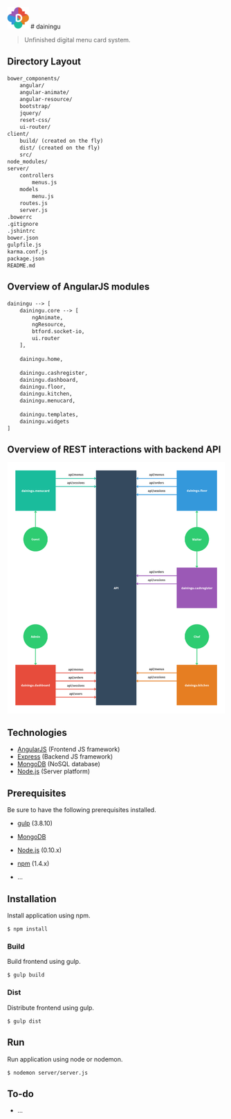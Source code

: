 <img src="./assets/logo@2x.png" width="50" height="50" alt="dainingu">
# dainingu

> Unfinished digital menu card system.

## Directory Layout
    bower_components/
        angular/
        angular-animate/
        angular-resource/
        bootstrap/
        jquery/
        reset-css/
        ui-router/
    client/
        build/ (created on the fly)
        dist/ (created on the fly)
        src/
    node_modules/
    server/
        controllers
            menus.js
        models
            menu.js
        routes.js
        server.js
    .bowerrc
    .gitignore
    .jshintrc
    bower.json
    gulpfile.js
    karma.conf.js
    package.json
    README.md



## Overview of AngularJS modules
    dainingu --> [
        dainingu.core --> [
            ngAnimate,
            ngResource,
            btford.socket-io,
            ui.router
        ],

        dainingu.home,

        dainingu.cashregister,
        dainingu.dashboard,
        dainingu.floor,
        dainingu.kitchen,
        dainingu.menucard,

        dainingu.templates,
        dainingu.widgets
    ]

Overview of REST interactions with backend API
-------------------
![Site Overview](assets/rest-interactions.png)

Technologies
-------------------
- [AngularJS](http://angularjs.org) (Frontend JS framework)
- [Express](http://expressjs.com) (Backend JS framework)
- [MongoDB](http://mongodb.com) (NoSQL database)
- [Node.js](http://nodejs.org) (Server platform)

Prerequisites
-------------------
Be sure to have the following prerequisites installed.

- [gulp](http://gulpjs.com/) (3.8.10)
- [MongoDB](http://mongodb.org)
- [Node.js](http://nodejs.org/) (0.10.x)
- [npm](https://www.npmjs.org/) (1.4.x)

- ...

## Installation
Install application using npm.

```
$ npm install
```

### Build
Build frontend using gulp.

```
$ gulp build
```

### Dist
Distribute frontend using gulp.

```
$ gulp dist
```

## Run
Run application using node or nodemon.

```
$ nodemon server/server.js
```

To-do
-------------------
- ...